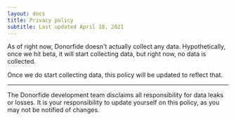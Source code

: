 ```yaml
---
layout: docs
title: Privacy policy
subtitle: Last updated April 18, 2021
---
```


As of right now, Donorfide doesn't actually collect any data. Hypothetically, once we hit beta, it will start collecting data, but right now, no data is collected.

Once we do start collecting data, this policy will be updated to reflect that.

---

The Donorfide development team disclaims all responsibility for data leaks or losses. It is your responsibility to update yourself on this policy, as you may not be notified of changes.